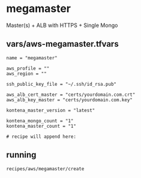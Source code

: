 # megamaster

Master(s) + ALB with HTTPS + Single Mongo

## vars/aws-megamaster.tfvars

```
name = "megamaster"

aws_profile = ""
aws_region = ""

ssh_public_key_file = "~/.ssh/id_rsa.pub"

aws_alb_cert_master = "certs/yourdomain.com.crt"
aws_alb_key_master = "certs/yourdomain.com.key"

kontena_master_version = "latest"

kontena_mongo_count = "1"
kontena_master_count = "1"

# recipe will append here:
```

## running
```
recipes/aws/megamaster/create
```

